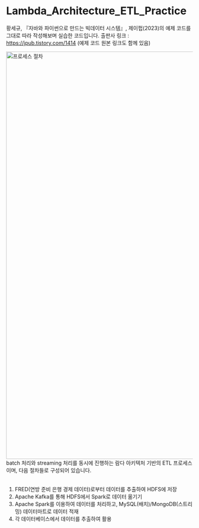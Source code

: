# Lambda_Architecture_ETL_Practice

황세규, 『자바와 파이썬으로 만드는 빅데이터 시스템』, 제이펍(2023)의 예제 코드를 그대로 따라 작성해보며 실습한 코드입니다.
출판사 링크 : https://jpub.tistory.com/1414 (예제 코드 원본 링크도 함께 있음)   

<img width="1100" alt="프로세스 절차" src="https://github.com/user-attachments/assets/14b95c35-5892-4508-94e7-ed41ce57d4eb" />
batch 처리와 streaming 처리를 동시에 진행하는 람다 아키텍처 기반의 ETL 프로세스이며,     
다음 절차들로 구성되어 있습니다.<br><br>


1. FRED(연방 준비 은행 경제 데이터)로부터 데이터를 추출하여 HDFS에 저장
2. Apache Kafka를 통해 HDFS에서 Spark로 데이터 옮기기
3. Apache Spark를 이용하여 데이터를 처리하고, MySQL(배치)/MongoDB(스트리밍) 데이터마트로 데이터 적재
4. 각 데이터베이스에서 데이터를 추출하여 활용
